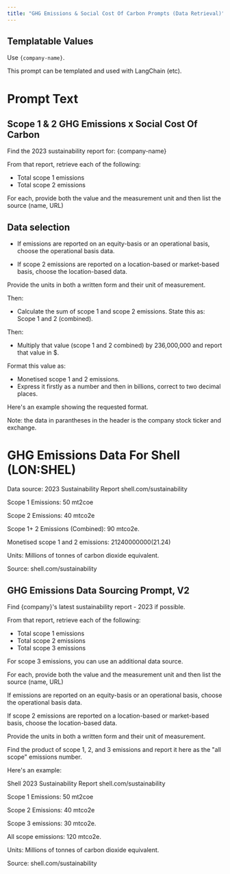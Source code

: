 ```yaml
---
title: "GHG Emissions & Social Cost Of Carbon Prompts (Data Retrieval)"
---
```


## Templatable Values

Use `{company-name}`.

This prompt can be templated and used with LangChain (etc).

# Prompt Text

## Scope 1 & 2 GHG Emissions x Social Cost Of Carbon

Find the 2023 sustainability report for: {company-name}

From that report, retrieve each of the following:

- Total scope 1 emissions  
- Total scope 2 emissions  
  
For each, provide both the value and the measurement unit and then list the source (name, URL)

## Data selection

- If emissions are reported on an equity-basis or an operational basis, choose the operational basis data.

- If scope 2 emissions are reported on a location-based or market-based basis, choose the location-based data.

Provide the units in both a written form and their unit of measurement.

Then:

- Calculate the sum of scope 1 and scope 2 emissions. State this as: Scope 1 and 2 (combined).

Then:

- Multiply that value (scope 1 and 2 combined) by 236,000,000 and report that value in $. 

Format this value as: 

- Monetised scope 1 and 2 emissions. 
- Express it firstly as a number and then in billions, correct to two decimal places.

Here's an example showing the requested format. 

Note: the data in parantheses in the header is the company stock ticker and exchange.

# GHG Emissions Data For Shell (LON:SHEL)

Data source:
2023 Sustainability Report
shell.com/sustainability

Scope 1 Emissions:
50 mt2coe

Scope 2 Emissions:
40 mtco2e

Scope 1+ 2 Emissions (Combined):
90 mtco2e.

Monetised scope 1 and 2 emissions: $21240000000 ($21.24)

Units:
Millions of tonnes of carbon dioxide equivalent.

Source:
shell.com/sustainability


## GHG Emissions Data Sourcing Prompt, V2

Find {company}'s latest sustainability report - 2023 if possible.

From that report, retrieve each of the following:

- Total scope 1 emissions  
- Total scope 2 emissions  
- Total scope 3 emissions

For scope 3 emissions, you can use an additional data source.

For each, provide both the value and the measurement unit and then list the source (name, URL)

If emissions are reported on an equity-basis or an operational basis, choose the operational basis data.

If scope 2 emissions are reported on a location-based or market-based basis, choose the location-based data.

Provide the units in both a written form and their unit of measurement.

Find the product of scope 1, 2, and 3 emissions and report it here as the "all scope" emissions number.

Here's an example:

Shell
2023 Sustainability Report
shell.com/sustainability

Scope 1 Emissions:
50 mt2coe

Scope 2 Emissions:
40 mtco2e

Scope 3 emissions:
30 mtco2e.

All scope emissions:
120 mtco2e.

Units:
Millions of tonnes of carbon dioxide equivalent.

Source:
shell.com/sustainability










